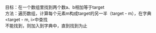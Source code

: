 目标：在一个数组里找到两个数a、b相加等于target  
方法：遍历数组，计算每个元素m构成target的另一半（target - m），在字典<target - m, i>中查找  
      不能找到，则加入到字典中，直到找到为止

